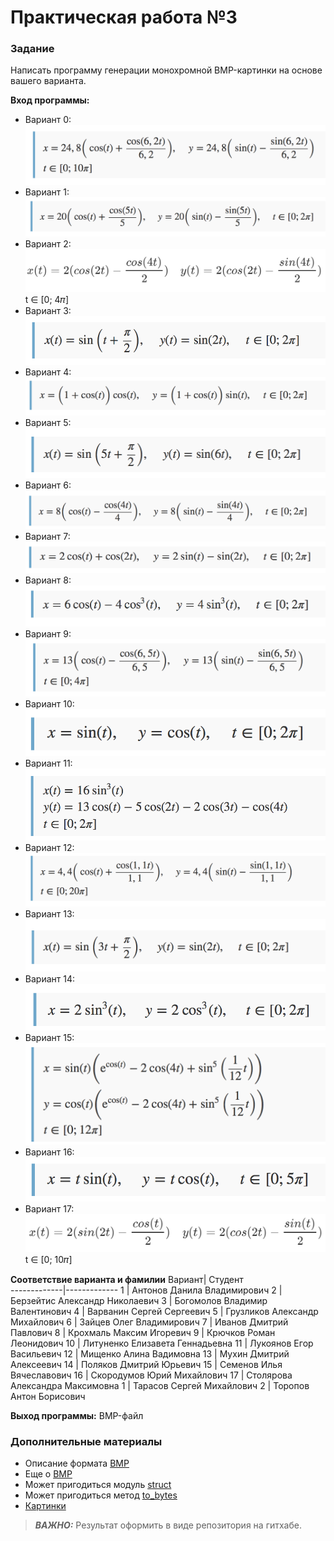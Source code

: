 # Практическая работа  №3

### Задание
Написать программу генерации монохромной BMP-картинки на основе вашего варианта.

**Вход программы:**
* Вариант 0:
 ![task0](./tasks/task0.png)
* Вариант 1:
 ![task1](./tasks/task1.png)
* Вариант 2:
 ![task2](./tasks/task2.png) t ∈ \[0; 4𝜋\]
* Вариант 3:
 ![task3](./tasks/task3.png)
* Вариант 4:
 ![task4](./tasks/task4.png)
* Вариант 5:
 ![task5](./tasks/task5.png)
* Вариант 6:
 ![task6](./tasks/task6.png)
* Вариант 7:
 ![task7](./tasks/task7.png)
* Вариант 8:
 ![task8](./tasks/task8.png)
* Вариант 9:
 ![task9](./tasks/task9.png)
* Вариант 10:
 ![task10](./tasks/task10.png)
* Вариант 11:
 ![task11](./tasks/task11.png)
* Вариант 12:
 ![task12](./tasks/task12.png)
* Вариант 13:
  ![task13](./tasks/task13.png)
* Вариант 14:
 ![task11](./tasks/task14.png)
* Вариант 15:
 ![task11](./tasks/task15.png)
* Вариант 16:
 ![task16](./tasks/task16.png)
* Вариант 17:
 ![task17](./tasks/task17.png) t ∈ \[0; 10𝜋\]

**Соответствие варианта и фамилии**
Вариант| Студент  
-------------|-------------
1 | Антонов Данила Владимирович
2 | Берзейтис Александр Николаевич
3 | Богомолов Владимир Валентинович
4 | Варванин Сергей Сергеевич
5 | Грузликов Александр Михайлович
6 | Зайцев Олег Владимирович
7 | Иванов Дмитрий Павлович
8 | Крохмаль Максим Игоревич
9 | Крючков Роман Леонидович
10 | Литуненко Елизавета Геннадьевна
11 | Лукоянов Егор Васильевич
12 | Мищенко Алина Вадимовна
13 | Мухин Дмитрий Алексеевич
14 | Поляков Дмитрий Юрьевич
15 | Семенов Илья Вячеславович
16 | Скородумов Юрий Михайлович
17 | Столярова Александра Максимовна
1 | Тарасов Сергей Михайлович
2 | Торопов Антон Борисович


**Выход программы:**
BMP-файл

### Дополнительные материалы
* Описание формата [BMP](https://ru.wikipedia.org/wiki/BMP)
* Еще о [BMP](https://medium.com/sysf/bits-to-bitmaps-a-simple-walkthrough-of-bmp-image-format-765dc6857393)
* Может пригодиться модуль [struct](https://docs.python.org/3/library/struct.html)
* Может пригодиться метод [to_bytes](https://docs.python.org/3.2/library/stdtypes.html#int.to_bytes)
* [Картинки](http://grafikus.ru/examples/parametric-functions-2d) 

> **_ВАЖНО:_**
Результат оформить в виде репозитория на гитхабе.
